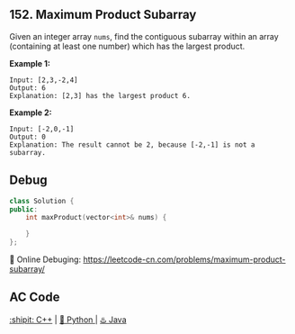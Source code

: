 ## 152. Maximum Product Subarray

Given an integer array ``nums``, find the contiguous subarray within an array (containing at least one number) which has the largest product.

<strong>Example 1:</strong>
```
Input: [2,3,-2,4]
Output: 6
Explanation: [2,3] has the largest product 6.
```
<strong>Example 2:</strong>
```
Input: [-2,0,-1]
Output: 0
Explanation: The result cannot be 2, because [-2,-1] is not a subarray.
```


## Debug
```cpp
class Solution {
public:
    int maxProduct(vector<int>& nums) {

    }
};
```

🐛 Online Debuging: https://leetcode-cn.com/problems/maximum-product-subarray/

## AC Code
<div>
  <a href="https://github.com/Charmve/LeetCode4FLAG/tree/main/152.%20Maximum%20Product%20Subarray/152_maximum-product-subarray.cpp">:shipit: C++</a> | 
  <a href="https://github.com/Charmve/LeetCode4FLAG/tree/main/152.%20Maximum%20Product%20Subarray/152_maximum-product-subarray.py">🐍 Python </a> | 
  <a href="https://github.com/Charmve/LeetCode4FLAG/tree/main/152.%20Maximum%20Product%20Subarray/152_maximum-product-subarray.java">♨️ Java </a>
</div>
